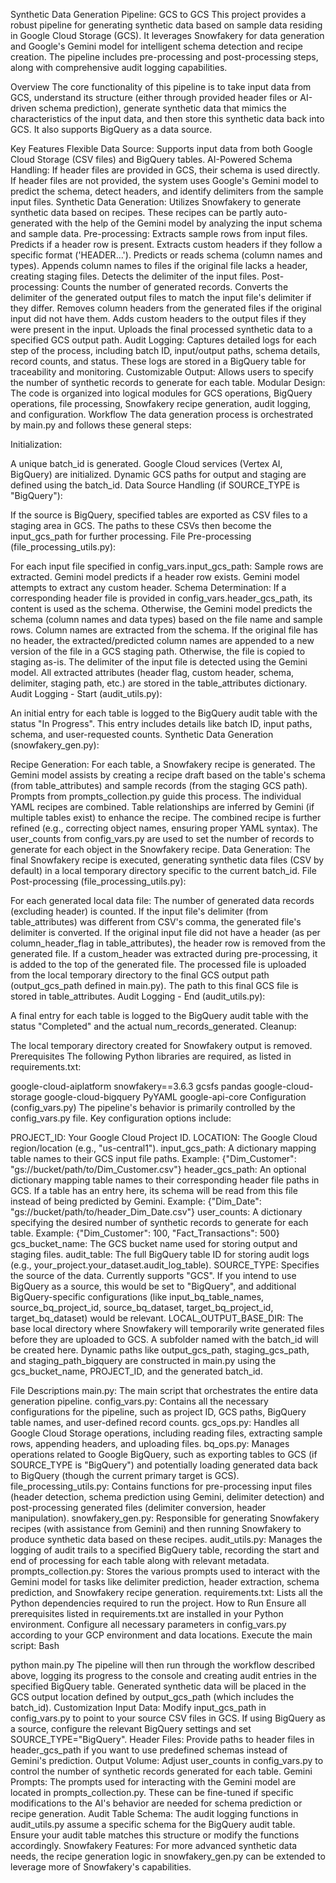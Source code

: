 Synthetic Data Generation Pipeline: GCS to GCS
This project provides a robust pipeline for generating synthetic data based on sample data residing in Google Cloud Storage (GCS). It leverages Snowfakery for data generation and Google's Gemini model for intelligent schema detection and recipe creation. The pipeline includes pre-processing and post-processing steps, along with comprehensive audit logging capabilities.

Overview
The core functionality of this pipeline is to take input data from GCS, understand its structure (either through provided header files or AI-driven schema prediction), generate synthetic data that mimics the characteristics of the input data, and then store this synthetic data back into GCS. It also supports BigQuery as a data source.

Key Features
Flexible Data Source: Supports input data from both Google Cloud Storage (CSV files) and BigQuery tables.
AI-Powered Schema Handling:
If header files are provided in GCS, their schema is used directly.
If header files are not provided, the system uses Google's Gemini model to predict the schema, detect headers, and identify delimiters from the sample input files.
Synthetic Data Generation: Utilizes Snowfakery to generate synthetic data based on recipes. These recipes can be partly auto-generated with the help of the Gemini model by analyzing the input schema and sample data.
Pre-processing:
Extracts sample rows from input files.
Predicts if a header row is present.
Extracts custom headers if they follow a specific format ('HEADER...').
Predicts or reads schema (column names and types).
Appends column names to files if the original file lacks a header, creating staging files.
Detects the delimiter of the input files.
Post-processing:
Counts the number of generated records.
Converts the delimiter of the generated output files to match the input file's delimiter if they differ.
Removes column headers from the generated files if the original input did not have them.
Adds custom headers to the output files if they were present in the input.
Uploads the final processed synthetic data to a specified GCS output path.
Audit Logging: Captures detailed logs for each step of the process, including batch ID, input/output paths, schema details, record counts, and status. These logs are stored in a BigQuery table for traceability and monitoring.
Customizable Output: Allows users to specify the number of synthetic records to generate for each table.
Modular Design: The code is organized into logical modules for GCS operations, BigQuery operations, file processing, Snowfakery recipe generation, audit logging, and configuration.
Workflow
The data generation process is orchestrated by main.py and follows these general steps:

Initialization:

A unique batch_id is generated.
Google Cloud services (Vertex AI, BigQuery) are initialized.
Dynamic GCS paths for output and staging are defined using the batch_id.
Data Source Handling (if SOURCE_TYPE is "BigQuery"):

If the source is BigQuery, specified tables are exported as CSV files to a staging area in GCS. The paths to these CSVs then become the input_gcs_path for further processing.
File Pre-processing (file_processing_utils.py):

For each input file specified in config_vars.input_gcs_path:
Sample rows are extracted.
Gemini model predicts if a header row exists.
Gemini model attempts to extract any custom header.
Schema Determination:
If a corresponding header file is provided in config_vars.header_gcs_path, its content is used as the schema.
Otherwise, the Gemini model predicts the schema (column names and data types) based on the file name and sample rows.
Column names are extracted from the schema.
If the original file has no header, the extracted/predicted column names are appended to a new version of the file in a GCS staging path. Otherwise, the file is copied to staging as-is.
The delimiter of the input file is detected using the Gemini model.
All extracted attributes (header flag, custom header, schema, delimiter, staging path, etc.) are stored in the table_attributes dictionary.
Audit Logging - Start (audit_utils.py):

An initial entry for each table is logged to the BigQuery audit table with the status "In Progress". This entry includes details like batch ID, input paths, schema, and user-requested counts.
Synthetic Data Generation (snowfakery_gen.py):

Recipe Generation:
For each table, a Snowfakery recipe is generated. The Gemini model assists by creating a recipe draft based on the table's schema (from table_attributes) and sample records (from the staging GCS path). Prompts from prompts_collection.py guide this process.
The individual YAML recipes are combined.
Table relationships are inferred by Gemini (if multiple tables exist) to enhance the recipe.
The combined recipe is further refined (e.g., correcting object names, ensuring proper YAML syntax).
The user_counts from config_vars.py are used to set the number of records to generate for each object in the Snowfakery recipe.
Data Generation:
The final Snowfakery recipe is executed, generating synthetic data files (CSV by default) in a local temporary directory specific to the current batch_id.
File Post-processing (file_processing_utils.py):

For each generated local data file:
The number of generated data records (excluding header) is counted.
If the input file's delimiter (from table_attributes) was different from CSV's comma, the generated file's delimiter is converted.
If the original input file did not have a header (as per column_header_flag in table_attributes), the header row is removed from the generated file.
If a custom_header was extracted during pre-processing, it is added to the top of the generated file.
The processed file is uploaded from the local temporary directory to the final GCS output path (output_gcs_path defined in main.py). The path to this final GCS file is stored in table_attributes.
Audit Logging - End (audit_utils.py):

A final entry for each table is logged to the BigQuery audit table with the status "Completed" and the actual num_records_generated.
Cleanup:

The local temporary directory created for Snowfakery output is removed.
Prerequisites
The following Python libraries are required, as listed in requirements.txt:

google-cloud-aiplatform
snowfakery==3.6.3
gcsfs
pandas
google-cloud-storage
google-cloud-bigquery
PyYAML
google-api-core
Configuration (config_vars.py)
The pipeline's behavior is primarily controlled by the config_vars.py file. Key configuration options include:

PROJECT_ID: Your Google Cloud Project ID.
LOCATION: The Google Cloud region/location (e.g., "us-central1").
input_gcs_path: A dictionary mapping table names to their GCS input file paths.
Example: {"Dim_Customer": "gs://bucket/path/to/Dim_Customer.csv"}
header_gcs_path: An optional dictionary mapping table names to their corresponding header file paths in GCS. If a table has an entry here, its schema will be read from this file instead of being predicted by Gemini.
Example: {"Dim_Date": "gs://bucket/path/to/header_Dim_Date.csv"}
user_counts: A dictionary specifying the desired number of synthetic records to generate for each table.
Example: {"Dim_Customer": 100, "Fact_Transactions": 500}
gcs_bucket_name: The GCS bucket name used for storing output and staging files.
audit_table: The full BigQuery table ID for storing audit logs (e.g., your_project.your_dataset.audit_log_table).
SOURCE_TYPE: Specifies the source of the data. Currently supports "GCS". If you intend to use BigQuery as a source, this would be set to "BigQuery", and additional BigQuery-specific configurations (like input_bq_table_names, source_bq_project_id, source_bq_dataset, target_bq_project_id, target_bq_dataset) would be relevant.
LOCAL_OUTPUT_BASE_DIR: The base local directory where Snowfakery will temporarily write generated files before they are uploaded to GCS. A subfolder named with the batch_id will be created here.
Dynamic paths like output_gcs_path, staging_gcs_path, and staging_path_bigquery are constructed in main.py using the gcs_bucket_name, PROJECT_ID, and the generated batch_id.

File Descriptions
main.py: The main script that orchestrates the entire data generation pipeline.
config_vars.py: Contains all the necessary configurations for the pipeline, such as project ID, GCS paths, BigQuery table names, and user-defined record counts.
gcs_ops.py: Handles all Google Cloud Storage operations, including reading files, extracting sample rows, appending headers, and uploading files.
bq_ops.py: Manages operations related to Google BigQuery, such as exporting tables to GCS (if SOURCE_TYPE is "BigQuery") and potentially loading generated data back to BigQuery (though the current primary target is GCS).
file_processing_utils.py: Contains functions for pre-processing input files (header detection, schema prediction using Gemini, delimiter detection) and post-processing generated files (delimiter conversion, header manipulation).
snowfakery_gen.py: Responsible for generating Snowfakery recipes (with assistance from Gemini) and then running Snowfakery to produce synthetic data based on these recipes.
audit_utils.py: Manages the logging of audit trails to a specified BigQuery table, recording the start and end of processing for each table along with relevant metadata.
prompts_collection.py: Stores the various prompts used to interact with the Gemini model for tasks like delimiter prediction, header extraction, schema prediction, and Snowfakery recipe generation.
requirements.txt: Lists all the Python dependencies required to run the project. 
How to Run
Ensure all prerequisites listed in requirements.txt are installed in your Python environment.
Configure all necessary parameters in config_vars.py according to your GCP environment and data locations.
Execute the main script:
Bash

python main.py
The pipeline will then run through the workflow described above, logging its progress to the console and creating audit entries in the specified BigQuery table. Generated synthetic data will be placed in the GCS output location defined by output_gcs_path (which includes the batch_id).
Customization
Input Data: Modify input_gcs_path in config_vars.py to point to your source CSV files in GCS. If using BigQuery as a source, configure the relevant BigQuery settings and set SOURCE_TYPE="BigQuery".
Header Files: Provide paths to header files in header_gcs_path if you want to use predefined schemas instead of Gemini's prediction.
Output Volume: Adjust user_counts in config_vars.py to control the number of synthetic records generated for each table.
Gemini Prompts: The prompts used for interacting with the Gemini model are located in prompts_collection.py. These can be fine-tuned if specific modifications to the AI's behavior are needed for schema prediction or recipe generation.
Audit Table Schema: The audit logging functions in audit_utils.py assume a specific schema for the BigQuery audit table. Ensure your audit table matches this structure or modify the functions accordingly.
Snowfakery Features: For more advanced synthetic data needs, the recipe generation logic in snowfakery_gen.py can be extended to leverage more of Snowfakery's capabilities.